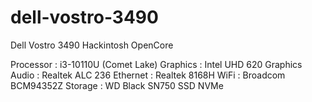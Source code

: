 # dell-vostro-3490
Dell Vostro 3490 Hackintosh OpenCore

Processor : i3-10110U (Comet Lake)
Graphics : Intel UHD 620 Graphics 
Audio : Realtek ALC 236
Ethernet : Realtek 8168H
WiFi : Broadcom BCM94352Z
Storage : WD Black SN750 SSD NVMe


